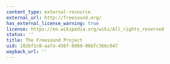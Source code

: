 ```yaml
---
content_type: external-resource
external_url: http://freesound.org/
has_external_license_warning: true
license: https://en.wikipedia.org/wiki/All_rights_reserved
status: ''
title: The Freesound Project
uid: 102bf1c0-aa7a-456f-8d69-06bfc366c947
wayback_url: ''
---
```

